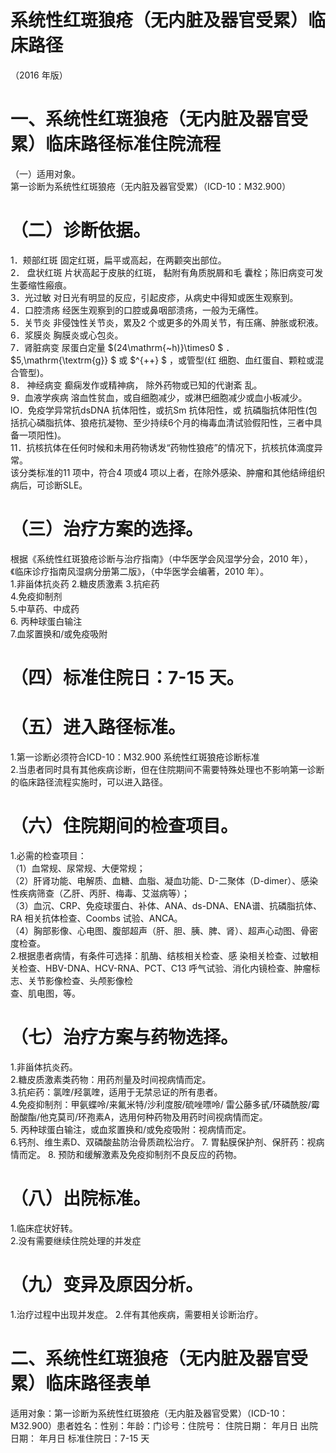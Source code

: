 # 系统性红斑狼疮（无内脏及器官受累）临床路径  
（2016 年版）  
# 一、系统性红斑狼疮（无内脏及器官受累）临床路径标准住院流程  
（一）适用对象。  
第一诊断为系统性红斑狼疮（无内脏及器官受累）（ICD-10：M32.900）  
# （二）诊断依据。  
1．颊部红斑 固定红斑，扁平或高起，在两颧突出部位。  
2． 盘状红斑 片状高起于皮肤的红斑， 黏附有角质脱屑和毛 囊栓；陈旧病变可发生萎缩性瘢痕。  
3．光过敏 对日光有明显的反应，引起皮疹，从病史中得知或医生观察到。  
4．口腔溃疡 经医生观察到的口腔或鼻咽部溃疡，一般为无痛性。  
5．关节炎 非侵蚀性关节炎，累及2 个或更多的外周关节，有压痛、肿胀或积液。  
6．浆膜炎 胸膜炎或心包炎。  
7．肾脏病变 尿蛋白定量 $(24\mathrm{~h)}\times0 $ ． $5\,\mathrm{\textrm{g}} $ 或 $^{++} $ ，或管型(红 细胞、血红蛋自、颗粒或混合管型)。  
8． 神经病变 癫痫发作或精神病， 除外药物或已知的代谢紊 乱。  
9．血液学疾病 溶血性贫血，或自细胞减少，或淋巴细胞减少或血小板减少。  
lO．免疫学异常抗dsDNA 抗体阳性，或抗Sm 抗体阳性，或 抗磷脂抗体阳性(包括抗心磷脂抗体、狼疮抗凝物、至少持续6个月的梅毒血清试验假阳性，三者中具备一项阳性)。  
11．抗核抗体在任何时候和未用药物诱发“药物性狼疮”的情况下，抗核抗体滴度异常。  
该分类标准的11 项中，符合4 项或4 项以上者，在除外感染、肿瘤和其他结缔组织病后，可诊断SLE。  
# （三）治疗方案的选择。  
根据《系统性红斑狼疮诊断与治疗指南》（中华医学会风湿学分会，2010 年），《临床诊疗指南风湿病分册第二版》，（中华医学会编著，2010 年）。  
1.非甾体抗炎药 2.糖皮质激素 3.抗疟药  
4.免疫抑制剂  
5.中草药、中成药  
6. 丙种球蛋白输注  
7.血浆置换和/或免疫吸附  
# （四）标准住院日：7-15 天。  
# （五）进入路径标准。  
1.第一诊断必须符合ICD-10：M32.900 系统性红斑狼疮诊断标准  
2.当患者同时具有其他疾病诊断，但在住院期间不需要特殊处理也不影响第一诊断的临床路径流程实施时，可以进入路径。  
# （六）住院期间的检查项目。  
1.必需的检查项目：  
（1）血常规、尿常规、大便常规；  
（2）肝肾功能、电解质、血糖、血脂、凝血功能、D-二聚体（D-dimer）、感染性疾病筛查（乙肝、丙肝、梅毒、艾滋病等）；  
（3）血沉、CRP、免疫球蛋白、补体、ANA、ds-DNA、ENA谱、抗磷脂抗体、RA 相关抗体检查、Coombs 试验、ANCA。  
（4）胸部影像、心电图、腹部超声（肝、胆、胰、脾、肾）、超声心动图、骨密度检查。  
2.根据患者病情，有条件可选择：肌酶、结核相关检查、感 染相关检查、过敏相关检查、HBV-DNA、HCV-RNA、PCT、C13 呼气试验、消化内镜检查、肿瘤标志、关节影像检查、头颅影像检  
查、肌电图，等。  
# （七）治疗方案与药物选择。  
1.非甾体抗炎药。  
2.糖皮质激素类药物：用药剂量及时间视病情而定。  
3.抗疟药：氯喹/羟氯喹，适用于无禁忌证的所有患者。  
4.免疫抑制剂：甲氨蝶呤/来氟米特/沙利度胺/硫唑嘌呤/ 雷公藤多甙/环磷酰胺/霉酚酸酯/他克莫司/环孢素A，选用何种药物及用药时间视病情而定。  
5. 丙种球蛋白输注，或血浆置换和/或免疫吸附：视病情而定。  
6.钙剂、维生素D、双磷酸盐防治骨质疏松治疗。 7. 胃黏膜保护剂、保肝药：视病情而定。 8. 预防和缓解激素及免疫抑制剂不良反应的药物。  
# （八）出院标准。  
1.临床症状好转。  
2.没有需要继续住院处理的并发症  
# （九）变异及原因分析。  
1.治疗过程中出现并发症。 2.伴有其他疾病，需要相关诊断治疗。  
# 二、系统性红斑狼疮（无内脏及器官受累）临床路径表单  
适用对象：第一诊断为系统性红斑狼疮（无内脏及器官受累）（ICD-10：M32.900）患者姓名：性别：年龄：门诊号：住院号： 住院日期： 年月日  出院日期： 年月日   标准住院日：7-15 天  
